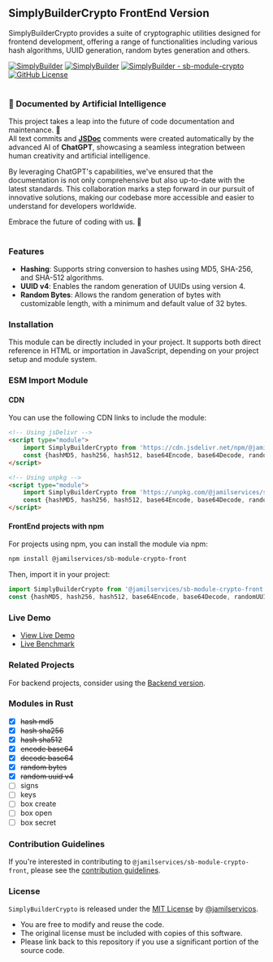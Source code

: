 ## SimplyBuilderCrypto FrontEnd Version

SimplyBuilderCrypto provides a suite of cryptographic utilities designed for frontend development, offering a range of functionalities including various hash algorithms, UUID generation, random bytes generation and others.

[![SimplyBuilder](https://img.shields.io/badge/Author-Gerv%C3%A1sio_J%C3%BAnior-brightgreen?style=flat-square&color=%23fedcba)](https://github.com/jamilservicos)
[![SimplyBuilder](https://img.shields.io/badge/SimplyBuilder-Module-brightgreen?style=flat-square&label=SimplyBuilder&color=%23fedcba)](https://simplybuilder.github.io)
[![SimplyBuilder - sb-module-crypto](https://img.shields.io/static/v1?label=SimplyBuilder&message=sb-module-crypto&color=blue&logo=github)](https://github.com/SimplyBuilder/sb-module-crypto)
[![GitHub License](https://img.shields.io/github/license/SimplyBuilder/sb-module-crypto)](https://github.com/SimplyBuilder/sb-module-crypto/blob/main/LICENSE)

#         
### 🤖 Documented by Artificial Intelligence

This project takes a leap into the future of code documentation and maintenance. 🚀            
All text commits and **[JSDoc](https://jsdoc.app/)** comments were created automatically by the advanced AI of **ChatGPT**, showcasing a seamless integration between human creativity and artificial intelligence.

By leveraging ChatGPT's capabilities, we've ensured that the documentation is not only comprehensive but also up-to-date with the latest standards. This collaboration marks a step forward in our pursuit of innovative solutions, making our codebase more accessible and easier to understand for developers worldwide.

Embrace the future of coding with us. 🌟

# 
### Features

- **Hashing**: Supports string conversion to hashes using MD5, SHA-256, and SHA-512 algorithms.
- **UUID v4**: Enables the random generation of UUIDs using version 4.
- **Random Bytes**: Allows the random generation of bytes with customizable length, with a minimum and default value of 32 bytes.

### Installation

This module can be directly included in your project. It supports both direct reference in HTML or importation in JavaScript, depending on your project setup and module system.

### ESM Import Module

#### CDN

You can use the following CDN links to include the module:

```html
<!-- Using jsDelivr -->
<script type="module">
    import SimplyBuilderCrypto from 'https://cdn.jsdelivr.net/npm/@jamilservices/sb-module-crypto-front/index.min.js';
    const {hashMD5, hash256, hash512, base64Encode, base64Decode, randomUUIDV4, randomBytes} = SimplyBuilderCrypto;
</script>

<!-- Using unpkg -->
<script type="module">
    import SimplyBuilderCrypto from 'https://unpkg.com/@jamilservices/sb-module-crypto-front@1.0.1/index.js';
    const {hashMD5, hash256, hash512, base64Encode, base64Decode, randomUUIDV4, randomBytes} = SimplyBuilderCrypto;
</script>
```

#### FrontEnd projects with npm

For projects using npm, you can install the module via npm:

```bash
npm install @jamilservices/sb-module-crypto-front
```

Then, import it in your project:

```javascript
import SimplyBuilderCrypto from '@jamilservices/sb-module-crypto-front';
const {hashMD5, hash256, hash512, base64Encode, base64Decode, randomUUIDV4, randomBytes} = SimplyBuilderCrypto;
```

### Live Demo

- [View Live Demo](https://simplybuildercrypto-simplybuilder-3784b9d9024619e71516d2920cd6b.gitlab.io/)
- [Live Benchmark](https://simplybuildercrypto-simplybuilder-3784b9d9024619e71516d2920cd6b.gitlab.io/benchmark.html)

### Related Projects

For backend projects, consider using the [Backend version](https://www.npmjs.com/package/@jamilservices/sb-module-crypto-back).

### Modules in Rust

- [x] ~~hash md5~~
- [x] ~~hash sha256~~
- [x] ~~hash sha512~~
- [x] ~~encode base64~~
- [x] ~~decode base64~~
- [x] ~~random bytes~~
- [x] ~~random uuid v4~~
- [ ] signs
- [ ] keys
- [ ] box create
- [ ] box open
- [ ] box secret

### Contribution Guidelines

If you're interested in contributing to `@jamilservices/sb-module-crypto-front`, please see the [contribution guidelines](/CONTRIBUTING.md).

### License

`SimplyBuilderCrypto` is released under the [MIT License](/LICENSE) by [@jamilservicos](https://github.com/jamilservicos).     
* You are free to modify and reuse the code. 
* The original license must be included with copies of this software. 
* Please link back to this repository if you use a significant portion of the source code.

#